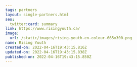 ```yaml
---
tags: partners
layout: single-partners.html
seo:
  twitter:card: summary
link: https://www.risingyouth.ca/
image:
  url: /static/images/rising-youth-en-colour-665x300.png
name: Rising Youth
created-on: 2022-04-16T19:43:15.816Z
updated-on: 2022-04-16T19:43:15.838Z
published-on: 2022-04-16T19:43:15.850Z
---
```

